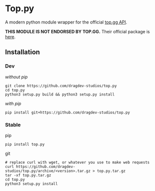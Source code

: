 # Top.py
A modern python module wrapper for the official [top.gg API](https://top.gg/api/docs).

**THIS MODULE IS NOT ENDORSED BY TOP.GG.** Their official package is [here](https://pypi.org/project/dblpy).


## Installation
### Dev
*without pip*
```shell
git clone https://github.com/dragdev-studios/top.py
cd top.py
python3 setup.py build && python3 setup.py install
```
*with pip*
```shell
pip install git+https://github.com/dragdev-studios/top.py
```

### Stable
pip
```shell
pip install top.py
```

git
```shell
# replace curl with wget, or whatever you use to make web requests
curl https://github.com/dragdev-studios/top.py/archive/<version>.tar.gz > top.py.tar.gz
tar -xf top.py.tar.gz
cd top.py
python3 setup.py install
```

